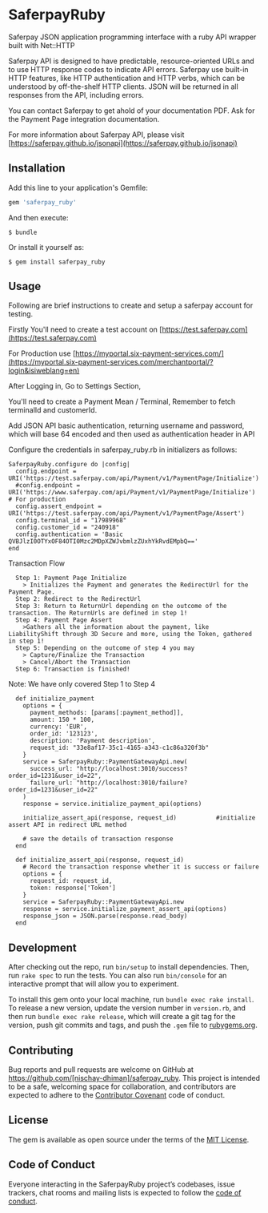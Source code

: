 # SaferpayRuby

Saferpay JSON application programming interface with a ruby API wrapper built with Net::HTTP

Saferpay API is designed to have predictable, resource-oriented URLs and to use HTTP response codes to indicate API errors. Saferpay use built-in HTTP features, like HTTP authentication and HTTP verbs, which can be understood by off-the-shelf HTTP clients. JSON will be returned in all responses from the API, including errors.

You can contact Saferpay to get ahold of your documentation PDF. Ask for the Payment Page integration documentation.


For more information about Saferpay API, please visit
[https://saferpay.github.io/jsonapi](https://saferpay.github.io/jsonapi)


## Installation

Add this line to your application's Gemfile:

```ruby
gem 'saferpay_ruby'
```

And then execute:

    $ bundle

Or install it yourself as:

    $ gem install saferpay_ruby

## Usage

Following are brief instructions to create and setup a saferpay account for testing.


Firstly You'll need to create a test account on [https://test.saferpay.com](https://test.saferpay.com)


For Production use [https://myportal.six-payment-services.com/](https://myportal.six-payment-services.com/merchantportal/?login&isiweblang=en)


After Logging in, Go to Settings Section,


You'll need to create a Payment Mean / Terminal, Remember to fetch terminalId and customerId.


Add JSON API basic authentication, returning username and password, which will base 64 encoded and then used as authentication header in API


Configure the credentials in saferpay_ruby.rb in initializers as follows:

```
SaferpayRuby.configure do |config|
  config.endpoint = URI('https://test.saferpay.com/api/Payment/v1/PaymentPage/Initialize')
  #config.endpoint = URI('https://www.saferpay.com/api/Payment/v1/PaymentPage/Initialize')  # For production
  config.assert_endpoint = URI('https://test.saferpay.com/api/Payment/v1/PaymentPage/Assert')
  config.terminal_id = "17989968"
  config.customer_id = "240918"
  config.authentication = 'Basic QVBJlzI0OTYxOF84OTI0Mzc2MDpXZWJvbmlzZUxhYkRvdEMpbQ=='
end
```

Transaction Flow
```
  Step 1: Payment Page Initialize
    > Initializes the Payment and generates the RedirectUrl for the Payment Page.
  Step 2: Redirect to the RedirectUrl
  Step 3: Return to ReturnUrl depending on the outcome of the transaction. The ReturnUrls are defined in step 1!
  Step 4: Payment Page Assert
    >Gathers all the information about the payment, like LiabilityShift through 3D Secure and more, using the Token, gathered in step 1!
  Step 5: Depending on the outcome of step 4 you may
    > Capture/Finalize the Transaction
    > Cancel/Abort the Transaction
  Step 6: Transaction is finished!
```
Note: We have only covered Step 1 to Step 4


```
  def initialize_payment
    options = {
      payment_methods: [params[:payment_method]],
      amount: 150 * 100,
      currency: 'EUR',
      order_id: '123123',
      description: 'Payment description',
      request_id: "33e8af17-35c1-4165-a343-c1c86a320f3b"
    }
    service = SaferpayRuby::PaymentGatewayApi.new(
      success_url: "http://localhost:3010/success?order_id=1231&user_id=22",
      failure_url: "http://localhost:3010/failure?order_id=1231&user_id=22"
    )
    response = service.initialize_payment_api(options)

    initialize_assert_api(response, request_id)           #initialize assert API in redirect URL method

    # save the details of transaction response
  end

  def initialize_assert_api(response, request_id)
    # Record the transaction response whether it is success or failure
    options = {
      request_id: request_id,
      token: response['Token']
    }
    service = SaferpayRuby::PaymentGatewayApi.new
    response = service.initialize_payment_assert_api(options)
    response_json = JSON.parse(response.read_body)
  end
```


## Development

After checking out the repo, run `bin/setup` to install dependencies. Then, run `rake spec` to run the tests. You can also run `bin/console` for an interactive prompt that will allow you to experiment.

To install this gem onto your local machine, run `bundle exec rake install`. To release a new version, update the version number in `version.rb`, and then run `bundle exec rake release`, which will create a git tag for the version, push git commits and tags, and push the `.gem` file to [rubygems.org](https://rubygems.org).

## Contributing

Bug reports and pull requests are welcome on GitHub at https://github.com/[nischay-dhiman]/saferpay_ruby. This project is intended to be a safe, welcoming space for collaboration, and contributors are expected to adhere to the [Contributor Covenant](http://contributor-covenant.org) code of conduct.

## License

The gem is available as open source under the terms of the [MIT License](https://opensource.org/licenses/MIT).

## Code of Conduct

Everyone interacting in the SaferpayRuby project’s codebases, issue trackers, chat rooms and mailing lists is expected to follow the [code of conduct](https://github.com/[nischay-dhiman]/saferpay_ruby/blob/master/CODE_OF_CONDUCT.md).
